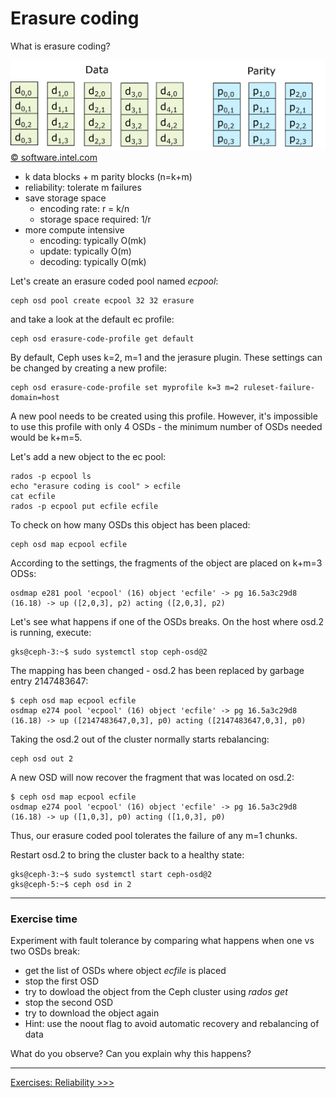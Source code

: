 Erasure coding
==============

What is erasure coding?

![ec](ceph_ec.png)
[&copy; software.intel.com](https://software.intel.com/en-us/blogs/2015/04/06/ceph-erasure-coding-introduction)

* k data blocks + m parity blocks (n=k+m)
* reliability: tolerate m failures
* save storage space
    * encoding rate: r = k/n
    * storage space required: 1/r
* more compute intensive
    * encoding: typically O(mk)
    * update: typically O(m)
    * decoding: typically O(mk)

Let's create an erasure coded pool named *ecpool*:

    ceph osd pool create ecpool 32 32 erasure

and take a look at the default ec profile:

    ceph osd erasure-code-profile get default

By default, Ceph uses k=2, m=1 and the jerasure plugin. These settings can be
changed by creating a new profile:

    ceph osd erasure-code-profile set myprofile k=3 m=2 ruleset-failure-domain=host

A new pool needs to be created using this profile. However, it's impossible to
use this profile with only 4 OSDs - the minimum number of OSDs needed would be k+m=5.

Let's add a new object to the ec pool:

    rados -p ecpool ls
    echo "erasure coding is cool" > ecfile
    cat ecfile
    rados -p ecpool put ecfile ecfile

To check on how many OSDs this object has been placed:

    ceph osd map ecpool ecfile

According to the settings, the fragments of the object are placed on k+m=3 ODSs:

    osdmap e281 pool 'ecpool' (16) object 'ecfile' -> pg 16.5a3c29d8 (16.18) -> up ([2,0,3], p2) acting ([2,0,3], p2)

Let's see what happens if one of the OSDs breaks. On the host where osd.2 is
running, execute:

    gks@ceph-3:~$ sudo systemctl stop ceph-osd@2

The mapping has been changed - osd.2 has been replaced by garbage entry 2147483647:

    $ ceph osd map ecpool ecfile
    osdmap e274 pool 'ecpool' (16) object 'ecfile' -> pg 16.5a3c29d8 (16.18) -> up ([2147483647,0,3], p0) acting ([2147483647,0,3], p0)

Taking the osd.2 out of the cluster normally starts rebalancing:

    ceph osd out 2

A new OSD will now recover the fragment that was located on osd.2:

    $ ceph osd map ecpool ecfile
    osdmap e274 pool 'ecpool' (16) object 'ecfile' -> pg 16.5a3c29d8 (16.18) -> up ([1,0,3], p0) acting ([1,0,3], p0)

Thus, our erasure coded pool tolerates the failure of any m=1 chunks.

Restart osd.2 to bring the cluster back to a healthy state:

    gks@ceph-3:~$ sudo systemctl start ceph-osd@2
    gks@ceph-5:~$ ceph osd in 2

----------------------------
### Exercise time

Experiment with fault tolerance by comparing what happens when one vs two OSDs
break:

* get the list of OSDs where object *ecfile* is placed
* stop the first OSD
* try to dowload the object from the Ceph cluster using *rados get*
* stop the second OSD
* try to download the object again
* Hint: use the noout flag to avoid automatic recovery and rebalancing of data

What do you observe? Can you explain why this happens?

----------------------------

[Exercises: Reliability >>>](exercises.md)
